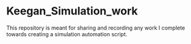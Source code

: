 # Keegan_Simulation_work
This repository is meant for sharing and recording any work I complete towards creating a simulation automation script. 
